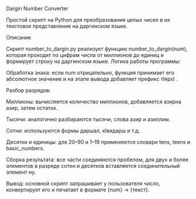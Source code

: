 Dargin Number Converter

Простой скрипт на Python для преобразования целых чисел в их текстовое представление на даргинском языке.

Описание

Скрипт number_to_dargin.py реализует функцию number_to_dargin(num), которая проходит по цифрам числа от миллионов до единиц и формирует строку на даргинском языке. Логика работы программы:

Обработка знака: если num отрицательно, функция принимает его абсолютное значение и на этапе вывода добавляет префикс тIярхI .

Разбор разрядов:

Миллионы: вычисляется количество миллионов, добавляется азирна азир, затем остаток.

Тысячи: аналогично разбираются тысячи, слова азир и азиллим.

Сотни: используются формы даршал, кIвидарш и т.д.

Десятки и единицы: для 20–90 и 1–19 применяются словари tens, teens и basic_numbers.

Сборка результата: все части соединяются пробелом, для двух и более элементов в разряде сотен и десятков вставляется соединительный элемент ну.

Вывод: основной скрипт запрашивает у пользователя число, конвертирует его и печатает в формате {num} -> {текст}.
